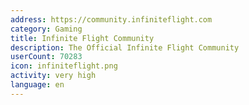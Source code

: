 ```yaml
---
address: https://community.infiniteflight.com
category: Gaming
title: Infinite Flight Community
description: The Official Infinite Flight Community
userCount: 70283
icon: infiniteflight.png
activity: very high
language: en
---
```

